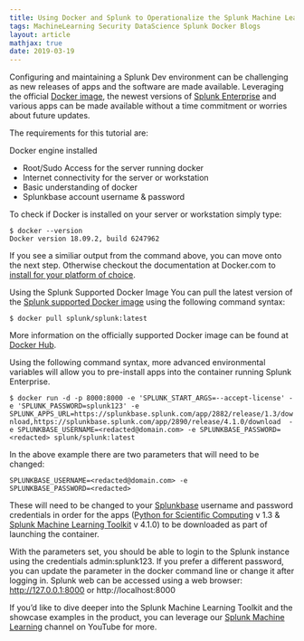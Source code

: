 ```yaml
---
title: Using Docker and Splunk to Operationalize the Splunk Machine Learning Toolkit
tags: MachineLearning Security DataScience Splunk Docker Blogs
layout: article
mathjax: true
date: 2019-03-19
---
```


Configuring and maintaining a Splunk Dev environment can be challenging as new releases of apps and the software are made available. Leveraging the official [Docker image](https://www.splunk.com/blog/2018/10/24/announcing-splunk-on-docker.html), the newest versions of [Splunk Enterprise](https://www.splunk.com/en_us/software/splunk-enterprise.html) and various apps can be made available without a time commitment or worries about future updates.

The requirements for this tutorial are:

Docker engine installed
- Root/Sudo Access for the server running docker
- Internet connectivity for the server or workstation
- Basic understanding of docker
- Splunkbase account username & password

To check if Docker is installed on your server or workstation simply type:

```
$ docker --version
Docker version 18.09.2, build 6247962
```

If you see a similiar output from the command above, you can move onto the next step. Otherwise checkout the documentation at Docker.com to [install for your platform of choice](https://docs.docker.com/install/). 

Using the Splunk Supported Docker Image
You can pull the latest version of the [Splunk supported Docker image](https://www.splunk.com/blog/2018/10/24/announcing-splunk-on-docker.html) using the following command syntax:

`$ docker pull splunk/splunk:latest`

More information on the officially supported Docker image can be found at [Docker Hub](https://hub.docker.com/r/splunk/splunk/).

Using the following command syntax, more advanced environmental variables will allow you to pre-install apps into the container running Splunk Enterprise.

`$ docker run -d -p 8000:8000 -e 'SPLUNK_START_ARGS=--accept-license' -e 'SPLUNK_PASSWORD=splunk123' -e SPLUNK_APPS_URL=https://splunkbase.splunk.com/app/2882/release/1.3/download,https://splunkbase.splunk.com/app/2890/release/4.1.0/download  -e SPLUNKBASE_USERNAME=<redacted@domain.com> -e SPLUNKBASE_PASSWORD=<redacted> splunk/splunk:latest`

In the above example there are two parameters that will need to be changed:

```
SPLUNKBASE_USERNAME=<redacted@domain.com> -e 
SPLUNKBASE_PASSWORD=<redacted>
```

These will need to be changed to your [Splunkbase](https://splunkbase.splunk.com/) username and password credentials in order for the apps ([Python for Scientific Computing](https://splunkbase.splunk.com/app/2882/) v 1.3 & [Splunk Machine Learning Toolkit](https://splunkbase.splunk.com/app/2890/) v 4.1.0) to be downloaded as part of launching the container.

With the parameters set, you should be able to login to the Splunk instance using the credentials admin:splunk123. If you prefer a different password, you can update the parameter in the docker command line or change it after logging in. Splunk web can be accessed using a web browser: http://127.0.0.1:8000 or http://localhost:8000

If you’d like to dive deeper into the Splunk Machine Learning Toolkit and the showcase examples in the product, you can leverage our [Splunk Machine Learning](https://www.youtube.com/playlist?list=PLxkFdMSHYh3Q1jwpgJJ0ZSnRzZIx2c_KM) channel on YouTube for more.